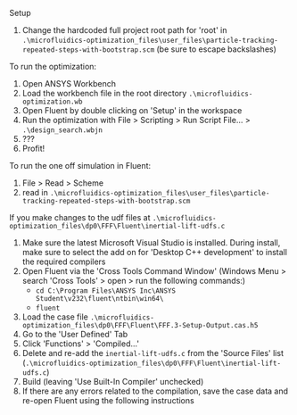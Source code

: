 Setup
1. Change the hardcoded full project root path for 'root' in `.\microfluidics-optimization_files\user_files\particle-tracking-repeated-steps-with-bootstrap.scm` (be sure to escape backslashes)

To run the optimization:
1. Open ANSYS Workbench
2. Load the workbench file in the root directory `.\microfluidics-optimization.wb`
3. Open Fluent by double clicking on 'Setup' in the workspace
3. Run the optimization with File > Scripting > Run Script File... > `.\design_search.wbjn`
4. ???
5. Profit!

To run the one off simulation in Fluent:
1. File > Read > Scheme
2. read in `.\microfluidics-optimization_files\user_files\particle-tracking-repeated-steps-with-bootstrap.scm`

If you make changes to the udf files at `.\microfluidics-optimization_files\dp0\FFF\Fluent\inertial-lift-udfs.c`
1. Make sure the latest Microsoft Visual Studio is installed. During install, make sure to select the add on for 'Desktop C++ development' to install the required compilers
2. Open Fluent via the 'Cross Tools Command Window' (Windows Menu > search 'Cross Tools' > open > run the following commands:)
    - `cd C:\Program Files\ANSYS Inc\ANSYS Student\v232\fluent\ntbin\win64\`
    - `fluent`
3. Load the case file `.\microfluidics-optimization_files\dp0\FFF\Fluent\FFF.3-Setup-Output.cas.h5`
4. Go to the 'User Defined' Tab
5. Click 'Functions' > 'Compiled...'
6. Delete and re-add the `inertial-lift-udfs.c` from the 'Source Files' list (`.\microfluidics-optimization_files\dp0\FFF\Fluent\inertial-lift-udfs.c`)
7. Build (leaving 'Use Built-In Compiler' unchecked)
8. If there are any errors related to the compilation, save the case data and re-open Fluent using the following instructions